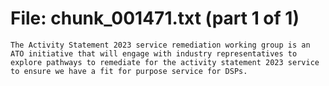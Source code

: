 ﻿# File: chunk_001471.txt (part 1 of 1)
```
The Activity Statement 2023 service remediation working group is an ATO initiative that will engage with industry representatives to explore pathways to remediate for the activity statement 2023 service to ensure we have a fit for purpose service for DSPs.
```

